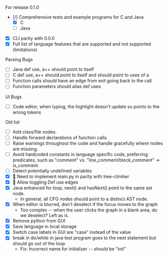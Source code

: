 For release 0.1.0
- [/] Comprehensive tests and example programs for C and Java
  - [x] C
  - [ ] Java
- [x] CLI parity with 0.0.0
- [x] Full list of language features that are supported and not supported (limitations)

Parsing Bugs
- [ ] Java def use, a++ should point to itself
- [ ] C def use, a++ should point to itself and should point to uses of a
- [ ] Function calls should have an edge from exit going back to the call
- [ ] Function parameters should alias def uses

UI Bugs
- [ ] Code editor, when typing, the highlight doesn't update so points to the wrong tokens

Old list
- [ ] Add class/file nodes.
- [ ] Handle forward declarations of function calls.
- [ ] Raise warnings throughout the code and handle gracefully where nodes are missing.
- [ ] Avoid hardcoded constants in language specific code, preferring predicates, such as "comment" vs. "line_comment/block_comment" -> is_comment.
- [ ] Detect potentially undefined variables
- [x] 💪 Need to implement main.py in parity with tree-climber
- [x] 💪 Allow toggling Def use edges
- [x] Java enhanced for loop, next() and hasNext() point to the same ast node.
  - In general, all CFG nodes should point to a distinct AST node.
- [x] When editor is blurred, don't deselect if the focus moves to the graph
  - Too complex -- when the user clicks the graph in a blank area, do we deselect? Left as is.
- [x] Remove python from GUI
- [x] Save language in local storage
- [x] Switch case labels in GUI are "case" instead of the value
- [x] break in do/while in java test program goes to the next statement but should go out of the loop
  - Fix: Incorrect name for initializer -- should be "init"

